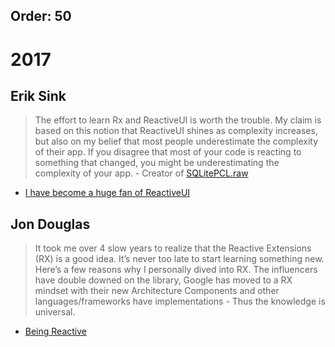 Order: 50
---

# 2017

## Erik Sink
>  The effort to learn Rx and ReactiveUI is worth the trouble. My claim is based on this notion that ReactiveUI shines as complexity increases, but also on my belief that most people underestimate the complexity of their app. If you disagree that most of your code is reacting to something that changed, you might be underestimating the complexity of your app. - Creator of [SQLitePCL.raw](https://github.com/ericsink/SQLitePCL.raw)

* [I have become a huge fan of ReactiveUI](http://ericsink.com/entries/dont_use_rxui.html)

## Jon Douglas
>  It took me over 4 slow years to realize that the Reactive Extensions (RX) is a good idea. It’s never too late to start learning something new. Here’s a few reasons why I personally dived into RX. The influencers have double downed on the library, Google has moved to a RX mindset with their new Architecture Components and other languages/frameworks have implementations - Thus the knowledge is universal. 

* [Being Reactive](http://www.jon-douglas.com/2017/08/01/being-more-reactive/)
